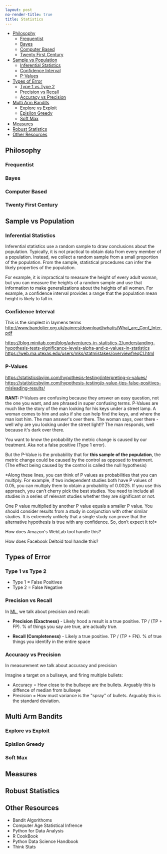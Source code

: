 ```yaml
---
layout: post
no-render-title: true
title: Statistics
---
```


<!-- prettier-ignore-start -->
<!-- vim-markdown-toc GFM -->

- [Philosophy](#philosophy)
    - [Frequentist](#frequentist)
    - [Bayes](#bayes)
    - [Computer Based](#computer-based)
    - [Twenty First Century](#twenty-first-century)
- [Sample vs Population](#sample-vs-population)
    - [Inferential Statistics](#inferential-statistics)
    - [Confidence Interval](#confidence-interval)
    - [P-Values](#p-values)
- [Types of Error](#types-of-error)
    - [Type 1 vs Type 2](#type-1-vs-type-2)
    - [Precision vs Recall](#precision-vs-recall)
    - [Accuracy vs Precision](#accuracy-vs-precision)
- [Multi Arm Bandits](#multi-arm-bandits)
    - [Explore vs Exploit](#explore-vs-exploit)
    - [Episilon Greedy](#episilon-greedy)
    - [Soft Max](#soft-max)
- [Measures](#measures)
- [Robust Statistics](#robust-statistics)
- [Other Resources](#other-resources)

<!-- vim-markdown-toc -->
<!-- prettier-ignore-end -->

## Philosophy

### Frequentist

### Bayes

### Computer Based

### Twenty First Century

## Sample vs Population

### Inferential Statistics

Inferential statistics use a random sample to draw conclusions about the population. Typically, it is not practical to obtain data from every member of a population. Instead, we collect a random sample from a small proportion of the population. From the sample, statistical procedures can infer the likely properties of the population.

For example, it is impractical to measure the height of every adult woman, but you can measure the heights of a random sample and use that information to make generalizations about the heights of all women. For example, a confidence interval provides a range that the population mean height is likely to fall in.

### Confidence Interval

This is the simplest in laymens terms
http://www.bandolier.org.uk/painres/download/whatis/What_are_Conf_Inter.pdf

https://blog.minitab.com/blog/adventures-in-statistics-2/understanding-hypothesis-tests-significance-levels-alpha-and-p-values-in-statistics
https://web.ma.utexas.edu/users/mks/statmistakes/overviewfreqCI.html

### P-Values

https://statisticsbyjim.com/hypothesis-testing/interpreting-p-values/
https://statisticsbyjim.com/hypothesis-testing/p-value-tips-false-positives-misleading-results/

**RANT:** P-Values are confusing because they answer an easy question, not the one you want, and are phrased in super confusing terms. P-Values are much like the story of the man looking for his keys under a street lamp. A woman comes to him and asks if she can help find the keys, and where the man lost him. The man answer's over there. The woman says, over there - well why are you looking under the street light!? The man responds, well because it's dark over there.

You want to know the probability the metric change is caused by our treatment. Aka not a false positive (Type 1 error).

But the P-Value is the probability that for **this sample of the population**, the metric change could be caused by the control as opposed to treatment. (The effect being caused by the control is called the null hypothesis)

\*Along these lines, you can think of P values as probabilities that you can multiply. For example, if two independent studies both have P values of 0.05, you can multiply them to obtain a probability of 0.0025. If you use this approach, you can’t cherry pick the best studies. You need to include all studies in a series of relevant studies whether they are significant or not.

One P value multiplied by another P value equals a smaller P value.
You should consider results from a study in conjunction with other similar studies. It is extremely unlikely that a single study can prove that the alternative hypothesis is true with any confidence. So, don’t expect it to!\*

How does Amazon's WebLab tool handle this?

How does Facebook Deltoid tool handle this?

## Types of Error

### Type 1 vs Type 2

- Type 1 = False Positives
- Type 2 = False Negative

### Precision vs Recall

In [ML](machine-learning), we talk about precision and recall:

- **Precision (Exactness)** - Likely hood a result is a true positive. TP / (TP + FP). % of things you say are true, are actually true.

- **Recall (Completeness)** - Likely a true positive. TP / (TP + FN). % of true things you identify in the entire space

### Accuracy vs Precision

In measurement we talk about accuracy and precision

Imagine a target on a bullseye, and firing multiple bullets:

- Accuracy = How close to the bullseye are the bullets. Arguably this is diffence of median from bullseye
- Precision = How must variance is the "spray" of bullets. Arguably this is the standard deviation.

## Multi Arm Bandits

### Explore vs Exploit

### Episilon Greedy

### Soft Max

## Measures

## Robust Statistics

## Other Resources

- Bandit Algorithoms
- Computer Age Statistical Infrence
- Python for Data Analysis
- R CookBook
- Python Data Science Handbook
- Think Stats

